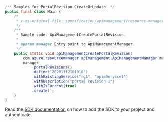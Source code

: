 ```java
/** Samples for PortalRevision CreateOrUpdate. */
public final class Main {
    /*
     * x-ms-original-file: specification/apimanagement/resource-manager/Microsoft.ApiManagement/stable/2021-08-01/examples/ApiManagementCreatePortalRevision.json
     */
    /**
     * Sample code: ApiManagementCreatePortalRevision.
     *
     * @param manager Entry point to ApiManagementManager.
     */
    public static void apiManagementCreatePortalRevision(
        com.azure.resourcemanager.apimanagement.ApiManagementManager manager) {
        manager
            .portalRevisions()
            .define("20201112101010")
            .withExistingService("rg1", "apimService1")
            .withDescription("portal revision 1")
            .withIsCurrent(true)
            .create();
    }
}
```

Read the [SDK documentation](https://github.com/Azure/azure-sdk-for-java/blob/azure-resourcemanager-apimanagement_1.0.0-beta.3/sdk/apimanagement/azure-resourcemanager-apimanagement/README.md) on how to add the SDK to your project and authenticate.
